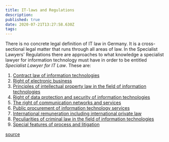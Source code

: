 ```yaml
---
title: IT-laws and Regulations
description: 
published: true
date: 2020-07-21T13:27:58.630Z
tags: 
---
```


There is no concrete legal definition of IT law in Germany. It is a cross-sectional legal matter that runs through all areas of law.
In the Specialist Lawyers' Regulations there are approaches to what knowledge a specialist lawyer for information technology must have in order to be entitled _Specialist Lawyer for IT Law_.
These are:

1. [Contract law of information technologies](/description/Contract_law_of_information_technologies)
2. [Right of electronic business](/description/Right_of_electronic_business)
3. [Principles of intellectual property law in the field of information technologies](/description/Principles_of_intellectual_property_law)
4. [Right of data protection and security of information technologies](/description/Right_of_data_protection_and_security_of_information_technologies)
5. [The right of communication networks and services](/description/The_right_of_communication_networks_and_services)
6. [Public procurement of information technology services](/description/Public_procurement_of_information_technology_services)
7. [International remuneration including international private law](/description/International_remuneration_including_international_private_law)
8. [Peculiarities of criminal law in the field of information technologies](/description/Peculiarities_of_criminal_law_in_the_field_of_information_technologies)
9. [Special features of process and litigation](/description/Special_features_of_process_and_litigation)

[source](https://www.troeber.de/news/it-recht/it-recht-ein-rechtsgebiet-auf-dem-vormarsch/)